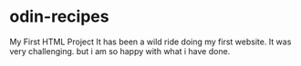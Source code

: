 # odin-recipes
My First HTML Project
It has been a wild ride doing my first website. 
It was very challenging. but i am so happy with what i have done. 
